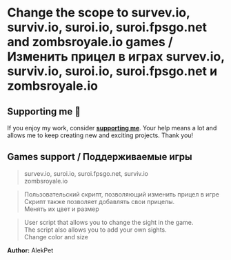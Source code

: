# Change the scope to survev.io, surviv.io, suroi.io, suroi.fpsgo.net and zombsroyale.io games / Изменить прицел в играх survev.io, surviv.io, suroi.io, suroi.fpsgo.net и zombsroyale.io

## Supporting me 💖

If you enjoy my work, consider **[supporting me](https://alekpet.github.io/support)**. Your help means a lot and allows me to keep creating new and exciting projects. Thank you!


## Games support / Поддерживаемые игры
> survev.io, suroi.io, suroi.fpsgo.net, surviv.io<br>
> zombsroyale.io

>Пользовательский скрипт, позволяющий изменить прицел в игре<br>
>Скрипт также позволяет добавлять свои прицелы.<br>
>Менять их цвет и размер

>User script that allows you to change the sight in the game.<br>
>The script also allows you to add your own sights.<br>
>Change color and size

<b>Author:</b> AlekPet
